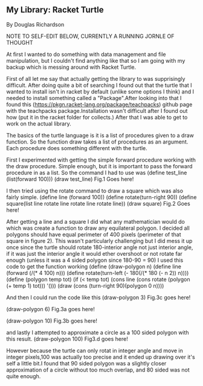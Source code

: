 ## My Library: Racket Turtle
By Douglas Richardson

NOTE TO SELF-EDIT BELOW, CURRENTLY A RUNNING JORNLE OF THOUGHT

At first I wanted to do something with data management and file manipulation, but I couldn't find anything like that so I am going with my backup which is messing around with Racket Turtle.

First of all let me say that actually getting the library to was supprisingly difficult. After doing quite a bit of searching I found out that the turtle that I wanted to install isn't in racket by default (unlike some options I think) and I needed to install something called a "Package".After looking into that I found this (https://pkgn.racket-lang.org/package/teachpacks) github page with the teachpacks package.Installation wasn't difficult after I found out how (put it in the racket folder for collects.) After that I was able to get to work on the actual library.

The basics of the turtle language is it is a list of procedures given to a draw function. So the function draw takes a list of procedures as an argument. Each procedure does something different with the turtle.

First I experimented with getting the simple forward procedure working with the draw procedure. Simple enough, but it is important to pass the forward procedure in as a list. So the command I had to use was
(define test_line (list(forward 100)))
(draw test_line)
Fig.1 Goes here!

I then tried using the rotate command to draw a square which was also fairly simple.
(define line (forward 100))
(define rotate(turn-right 90))
(define square(list
               line rotate line rotate line rotate line))
(draw square)
Fig.2 Goes here!

After getting a line and a square I did what any mathematician would do which was create a function to draw any equilateral polygon. I decided all polygons should have equal perimeter of 400 pixels (perimeter of that square in figure 2). This wasn't particularly challenging but I did mess it up once since the turtle should rotate 180-interior angle not just interior angle, if it was just the interior angle it would ether overshoot or not rotate far enough (unless it was a 4 sided polygon since 180-90 = 90) I used this code to get the function working
(define (draw-polygon n)
  (define line (forward (/(* 4 100) n)))
  (define rotate(turn-left (- 180(/(* 180 (- n 2)) n))))
  (define (polygon temp tot)
    (if (< temp tot)
        (cons line (cons rotate (polygon (+ temp 1) tot)))
        '()))
  (draw (cons (turn-right 90)(polygon 0 n))))
  
And then I could run the code like this
(draw-polygon 3)
Fig.3c goes here!
  
(draw-polygon 6)
Fig.3a goes here!

(draw-polygon 10)
Fig.3b goes here!

and lastly I attempted to approximate a circle as a 100 sided polygon with this result.
(draw-polygon 100)
Fig3.d goes here!

However because the turtle can only rotat in integer angle and move in integer pixels,100 was actually too precise and it ended up drawing over it's self a little bit.I found that 90 sided polygon was a slightly closer approximation of a circle without too much overlap, and 80 sided was not quite enough.

